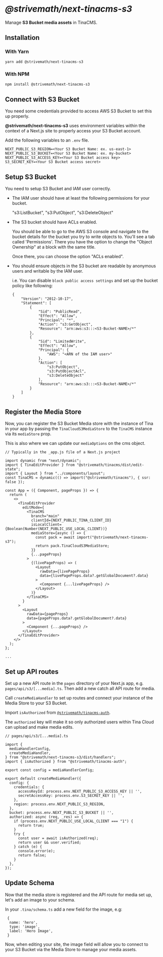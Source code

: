 # _@strivemath/next-tinacms-s3_

Manage **S3 Bucket media assets** in TinaCMS.

## Installation

### With Yarn

```bash
yarn add @strivemath/next-tinacms-s3
```

### With NPM

```bash
npm install @strivemath/next-tinacms-s3
```

## Connect with S3 Bucket

You need some credentials provided to access AWS S3 Bucket to set this up properly.

**@strivemath/next-tinacms-s3** uses environment variables within the context of a Next.js site to properly access your S3 Bucket account.

Add the following variables to an `.env` file.

```
NEXT_PUBLIC_S3_REGION=<Your S3 Bucket Name: ex. us-east-1>
NEXT_PUBLIC_S3_BUCKET=<Your S3 Bucket Name: ex. my-bucket>
NEXT_PUBLIC_S3_ACCESS_KEY=<Your S3 Bucket access key>
S3_SECRET_KEY=<Your S3 Bucket access secret>
```

## Setup S3 Bucket

You need to setup S3 Bucket and IAM user correctly.

- The IAM user should have at least the following permissions for your bucket.

  "s3:ListBucket",
  "s3:PutObject",
  "s3:DeleteObject"

- The S3 bucket should have ACLs enabled.

  You should be able to go to the AWS S3 console and navigate to the bucket details for the bucket you try to write objects to. You'll see a tab called 'Permissions'. There you have the option to change the "Object Ownership" at a block with the same title.

  Once there, you can choose the option "ACLs enabled".

- You should ensure objects in the S3 bucket are readable by anonymous users and writable by the IAM user.

  i.e. You can disable `block public access settings` and set up the bucket policy like following:

  ```
  {
      "Version": "2012-10-17",
      "Statement": [
          {
              "Sid": "PublicRead",
              "Effect": "Allow",
              "Principal": "*",
              "Action": "s3:GetObject",
              "Resource": "arn:aws:s3:::<S3-Bucket-NAME>/*"
          },
          {
              "Sid": "LimitedWrite",
              "Effect": "Allow",
              "Principal": {
                  "AWS": "<ARN of the IAM user>"
              },
              "Action": [
                  "s3:PutObject",
                  "s3:PutObjectAcl",
                  "s3:DeleteObject"
              ],
              "Resource": "arn:aws:s3:::<S3-Bucket-NAME>/*"
          }
      ]
  }
  ```

## Register the Media Store

Now, you can register the S3 Bucket Media store with the instance of Tina in your app by passing the `TinaCloudS3MediaStore` to the `TinaCMS` instance via its `mediaStore` prop.

This is also where we can update our `mediaOptions` on the cms object.

```tsx
// Typically in the _app.js file of a Next.js project

import dynamic from "next/dynamic";
import { TinaEditProvider } from "@strivemath/tinacms/dist/edit-state";
import { Layout } from "../components/layout";
const TinaCMS = dynamic(() => import("@strivemath/tinacms"), { ssr: false });

const App = ({ Component, pageProps }) => {
  return (
    <>
      <TinaEditProvider
        editMode={
          <TinaCMS
            branch="main"
            clientId={NEXT_PUBLIC_TINA_CLIENT_ID}
            isLocalClient={Boolean(Number(NEXT_PUBLIC_USE_LOCAL_CLIENT))}
            mediaStore={async () => {
              const pack = await import("@strivemath/next-tinacms-s3");
              return pack.TinaCloudS3MediaStore;
            }}
            {...pageProps}
          >
            {(livePageProps) => (
              <Layout
                rawData={livePageProps}
                data={livePageProps.data?.getGlobalDocument?.data}
              >
                <Component {...livePageProps} />
              </Layout>
            )}
          </TinaCMS>
        }
      >
        <Layout
          rawData={pageProps}
          data={pageProps.data?.getGlobalDocument?.data}
        >
          <Component {...pageProps} />
        </Layout>
      </TinaEditProvider>
    </>
  );
};

...
```

## Set up API routes

Set up a new API route in the `pages` directory of your Next.js app, e.g. `pages/api/s3/[...media].ts`.
Then add a new catch all API route for media.

Call `createMediaHandler` to set up routes and connect your instance of the Media Store to your S3 Bucket.

Import `isAuthorized` from [`@strivemath/tinacms-auth`](https://github.com/tinacms/tinacms/tree/main/packages/%40tinacms/auth).

The `authorized` key will make it so only authorized users within Tina Cloud can upload and make media edits.

```
// pages/api/s3/[...media].ts

import {
  mediaHandlerConfig,
  createMediaHandler,
} from "@strivemath/next-tinacms-s3/dist/handlers";
import { isAuthorized } from "@strivemath/tinacms-auth";

export const config = mediaHandlerConfig;

export default createMediaHandler({
  config: {
    credentials: {
      accessKeyId: process.env.NEXT_PUBLIC_S3_ACCESS_KEY || '',
      secretAccessKey: process.env.S3_SECRET_KEY || '',
    },
    region: process.env.NEXT_PUBLIC_S3_REGION,
  },
  bucket: process.env.NEXT_PUBLIC_S3_BUCKET || '',
  authorized: async (req, _res) => {
    if (process.env.NEXT_PUBLIC_USE_LOCAL_CLIENT === "1") {
      return true;
    }
    try {
      const user = await isAuthorized(req);
      return user && user.verified;
    } catch (e) {
      console.error(e);
      return false;
    }
  },
});

```

## Update Schema

Now that the media store is registered and the API route for media set up, let's add an image to your schema.

In your `.tina/schema.ts` add a new field for the image, e.g:

```
 {
  name: 'hero',
  type: 'image',
  label: 'Hero Image',
 }
```

Now, when editing your site, the image field will allow you to connect to your S3 Bucket via the Media Store to manage your media assets.
